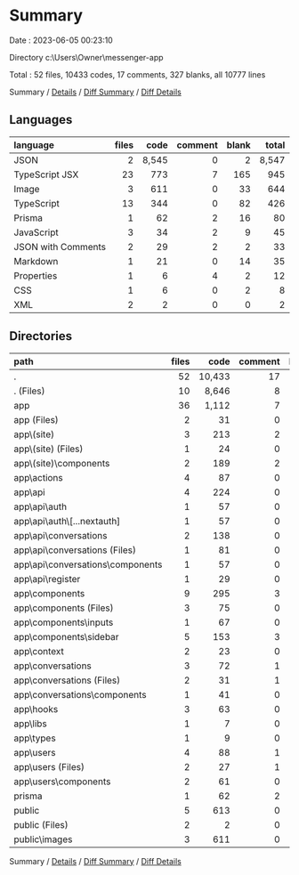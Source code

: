 # Summary

Date : 2023-06-05 00:23:10

Directory c:\\Users\\Owner\\messenger-app

Total : 52 files,  10433 codes, 17 comments, 327 blanks, all 10777 lines

Summary / [Details](details.md) / [Diff Summary](diff.md) / [Diff Details](diff-details.md)

## Languages
| language | files | code | comment | blank | total |
| :--- | ---: | ---: | ---: | ---: | ---: |
| JSON | 2 | 8,545 | 0 | 2 | 8,547 |
| TypeScript JSX | 23 | 773 | 7 | 165 | 945 |
| Image | 3 | 611 | 0 | 33 | 644 |
| TypeScript | 13 | 344 | 0 | 82 | 426 |
| Prisma | 1 | 62 | 2 | 16 | 80 |
| JavaScript | 3 | 34 | 2 | 9 | 45 |
| JSON with Comments | 2 | 29 | 2 | 2 | 33 |
| Markdown | 1 | 21 | 0 | 14 | 35 |
| Properties | 1 | 6 | 4 | 2 | 12 |
| CSS | 1 | 6 | 0 | 2 | 8 |
| XML | 2 | 2 | 0 | 0 | 2 |

## Directories
| path | files | code | comment | blank | total |
| :--- | ---: | ---: | ---: | ---: | ---: |
| . | 52 | 10,433 | 17 | 327 | 10,777 |
| . (Files) | 10 | 8,646 | 8 | 33 | 8,687 |
| app | 36 | 1,112 | 7 | 245 | 1,364 |
| app (Files) | 2 | 31 | 0 | 7 | 38 |
| app\\(site) | 3 | 213 | 2 | 32 | 247 |
| app\\(site) (Files) | 1 | 24 | 0 | 6 | 30 |
| app\\(site)\\components | 2 | 189 | 2 | 26 | 217 |
| app\\actions | 4 | 87 | 0 | 25 | 112 |
| app\\api | 4 | 224 | 0 | 46 | 270 |
| app\\api\\auth | 1 | 57 | 0 | 11 | 68 |
| app\\api\\auth\\[...nextauth] | 1 | 57 | 0 | 11 | 68 |
| app\\api\\conversations | 2 | 138 | 0 | 26 | 164 |
| app\\api\\conversations (Files) | 1 | 81 | 0 | 8 | 89 |
| app\\api\\conversations\\components | 1 | 57 | 0 | 18 | 75 |
| app\\api\\register | 1 | 29 | 0 | 9 | 38 |
| app\\components | 9 | 295 | 3 | 56 | 354 |
| app\\components (Files) | 3 | 75 | 0 | 10 | 85 |
| app\\components\\inputs | 1 | 67 | 0 | 4 | 71 |
| app\\components\\sidebar | 5 | 153 | 3 | 42 | 198 |
| app\\context | 2 | 23 | 0 | 9 | 32 |
| app\\conversations | 3 | 72 | 1 | 19 | 92 |
| app\\conversations (Files) | 2 | 31 | 1 | 8 | 40 |
| app\\conversations\\components | 1 | 41 | 0 | 11 | 52 |
| app\\hooks | 3 | 63 | 0 | 19 | 82 |
| app\\libs | 1 | 7 | 0 | 4 | 11 |
| app\\types | 1 | 9 | 0 | 2 | 11 |
| app\\users | 4 | 88 | 1 | 26 | 115 |
| app\\users (Files) | 2 | 27 | 1 | 6 | 34 |
| app\\users\\components | 2 | 61 | 0 | 20 | 81 |
| prisma | 1 | 62 | 2 | 16 | 80 |
| public | 5 | 613 | 0 | 33 | 646 |
| public (Files) | 2 | 2 | 0 | 0 | 2 |
| public\\images | 3 | 611 | 0 | 33 | 644 |

Summary / [Details](details.md) / [Diff Summary](diff.md) / [Diff Details](diff-details.md)